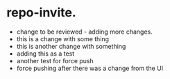 # repo-invite.   

- change to be reviewed - adding more changes.  
- this is a change with some thing
- this is another change with something
- adding this as a test
- another test for force push
- force pushing after there was a change from the UI
